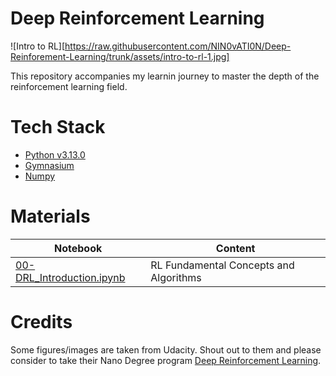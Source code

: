 # Deep Reinforcement Learning

![Intro to RL][https://raw.githubusercontent.com/NIN0vATI0N/Deep-Reinforement-Learning/trunk/assets/intro-to-rl-1.jpg]

This repository accompanies my learnin journey to master the depth of the reinforcement learning field.

# Tech Stack

* [Python v3.13.0](https://www.python.org/)
* [Gymnasium](https://gymnasium.farama.org/)
* [Numpy](https://numpy.org/)

# Materials

| Notebook | Content |
| -------- | ------- |
| [00-DRL_Introduction.ipynb](./src/notebooks/00-DRL_Introduction.ipynb) | RL Fundamental Concepts and Algorithms |

# Credits

Some figures/images are taken from Udacity. Shout out to them and please consider to take their Nano Degree program [Deep Reinforcement Learning](https://www.udacity.com/course/deep-reinforcement-learning-nanodegree--nd893).
